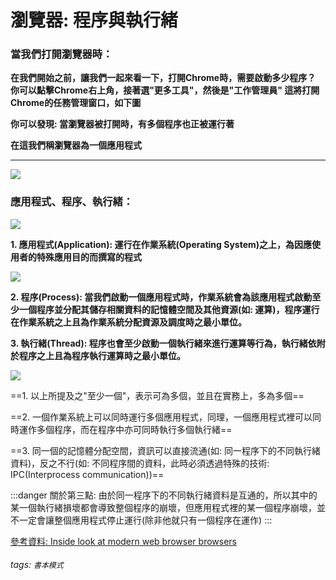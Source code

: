 瀏覽器: 程序與執行緒
===

### 當我們打開瀏覽器時：   



**在我們開始之前，讓我們一起來看一下，打開Chrome時，需要啟動多少程序？
你可以點擊Chrome右上角，接著選"更多工具"，然後是"工作管理員"
這將打開Chrome的任務管理窗口，如下圖**

**你可以發現: 當瀏覽器被打開時，有多個程序也正被運行著**

**在這我們稱瀏覽器為一個應用程式**
******
![](https://hackmd.io/_uploads/S1YBw4r1c.png)

### 應用程式、程序、執行緒：   

![](https://hackmd.io/_uploads/B1KUj4Sk9.png)


**1.  應用程式(Application): 
運行在作業系統(Operating System)之上，為因應使用者的特殊應用目的而撰寫的程式**

![](https://hackmd.io/_uploads/HyzWeBrJq.png)


**2. 程序(Process): 
當我們啟動一個應用程式時，作業系統會為該應用程式啟動至少一個程序並分配其儲存相關資料的記憶體空間及其他資源(如: 運算)，程序運行在作業系統之上且為作業系統分配資源及調度時之最小單位。**

**3. 執行緒(Thread): 
程序也會至少啟動一個執行緒來進行運算等行為，執行緒依附於程序之上且為程序執行運算時之最小單位。**

![](https://hackmd.io/_uploads/SJA0yHB1c.png)


==1. 以上所提及之"至少一個"，表示可為多個，並且在實務上，多為多個==

==2. 一個作業系統上可以同時運行多個應用程式，同理，一個應用程式裡可以同時運作多個程序，而在程序中亦可同時執行多個執行緒==

==3. 同一個的記憶體分配空間，資訊可以直接流通(如: 同一程序下的不同執行緒資料)，反之不行(如: 不同程序間的資料，此時必須透過特殊的技術: IPC(Interprocess communication))==

:::danger
關於第三點:
由於同一程序下的不同執行緒資料是互通的，所以其中的某一個執行緒損壞都會導致整個程序的崩壞，但應用程式裡的某一個程序崩壞，並不一定會讓整個應用程式停止運行(除非他就只有一個程序在運作)
:::
    
[參考資料: Inside look at modern web browser browsers](https://developers.google.com/web/updates/2018/09/inside-browser-part1)

###### tags: `書本模式`